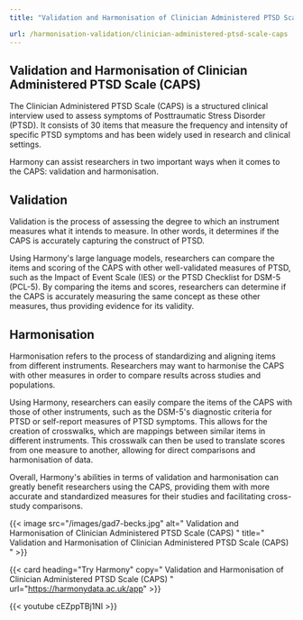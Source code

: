 ```yaml
---
title: "Validation and Harmonisation of Clinician Administered PTSD Scale (CAPS)"

url: /harmonisation-validation/clinician-administered-ptsd-scale-caps
---
```


## Validation and Harmonisation of Clinician Administered PTSD Scale (CAPS)

The Clinician Administered PTSD Scale (CAPS) is a structured clinical interview used to assess symptoms of Posttraumatic Stress Disorder (PTSD). It consists of 30 items that measure the frequency and intensity of specific PTSD symptoms and has been widely used in research and clinical settings.

Harmony can assist researchers in two important ways when it comes to the CAPS: validation and harmonisation.

## Validation
Validation is the process of assessing the degree to which an instrument measures what it intends to measure. In other words, it determines if the CAPS is accurately capturing the construct of PTSD.

Using Harmony's large language models, researchers can compare the items and scoring of the CAPS with other well-validated measures of PTSD, such as the Impact of Event Scale (IES) or the PTSD Checklist for DSM-5 (PCL-5). By comparing the items and scores, researchers can determine if the CAPS is accurately measuring the same concept as these other measures, thus providing evidence for its validity.

## Harmonisation
Harmonisation refers to the process of standardizing and aligning items from different instruments. Researchers may want to harmonise the CAPS with other measures in order to compare results across studies and populations.

Using Harmony, researchers can easily compare the items of the CAPS with those of other instruments, such as the DSM-5's diagnostic criteria for PTSD or self-report measures of PTSD symptoms. This allows for the creation of crosswalks, which are mappings between similar items in different instruments. This crosswalk can then be used to translate scores from one measure to another, allowing for direct comparisons and harmonisation of data.

Overall, Harmony's abilities in terms of validation and harmonisation can greatly benefit researchers using the CAPS, providing them with more accurate and standardized measures for their studies and facilitating cross-study comparisons.


{{< image src="/images/gad7-becks.jpg" alt=" Validation and Harmonisation of Clinician Administered PTSD Scale (CAPS) " title=" Validation and Harmonisation of Clinician Administered PTSD Scale (CAPS) " >}}

{{< card heading="Try Harmony" copy=" Validation and Harmonisation of Clinician Administered PTSD Scale (CAPS) " url="https://harmonydata.ac.uk/app" >}}

{{< youtube cEZppTBj1NI >}}



